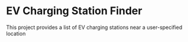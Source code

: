 # EV Charging Station Finder

This project provides a list of EV charging stations near a user-specified location